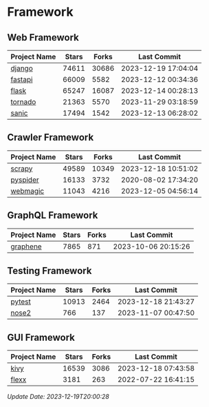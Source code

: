 # Framework

## Web Framework
| Project Name | Stars | Forks | Last Commit |
| ------------ | ----- | ----- | ----------- |
| [django](https://github.com/django/django) | 74611 | 30686 | 2023-12-19 17:04:04 |
| [fastapi](https://github.com/tiangolo/fastapi) | 66009 | 5582 | 2023-12-12 00:34:36 |
| [flask](https://github.com/pallets/flask) | 65247 | 16087 | 2023-12-14 00:28:13 |
| [tornado](https://github.com/tornadoweb/tornado) | 21363 | 5570 | 2023-11-29 03:18:59 |
| [sanic](https://github.com/sanic-org/sanic) | 17494 | 1542 | 2023-12-13 06:28:02 |

## Crawler Framework
| Project Name | Stars | Forks | Last Commit |
| ------------ | ----- | ----- | ----------- |
| [scrapy](https://github.com/scrapy/scrapy) | 49589 | 10349 | 2023-12-18 10:51:02 |
| [pyspider](https://github.com/binux/pyspider) | 16133 | 3732 | 2020-08-02 17:34:20 |
| [webmagic](https://github.com/code4craft/webmagic) | 11043 | 4216 | 2023-12-05 04:56:14 |

## GraphQL Framework
| Project Name | Stars | Forks | Last Commit |
| ------------ | ----- | ----- | ----------- |
| [graphene](https://github.com/graphql-python/graphene) | 7865 | 871 | 2023-10-06 20:15:26 |

## Testing Framework
| Project Name | Stars | Forks | Last Commit |
| ------------ | ----- | ----- | ----------- |
| [pytest](https://github.com/pytest-dev/pytest) | 10913 | 2464 | 2023-12-18 21:43:27 |
| [nose2](https://github.com/nose-devs/nose2) | 766 | 137 | 2023-11-07 00:47:50 |

## GUI Framework
| Project Name | Stars | Forks | Last Commit |
| ------------ | ----- | ----- | ----------- |
| [kivy](https://github.com/kivy/kivy) | 16539 | 3086 | 2023-12-18 07:43:58 |
| [flexx](https://github.com/flexxui/flexx) | 3181 | 263 | 2022-07-22 16:41:15 |

*Update Date: 2023-12-19T20:00:28*